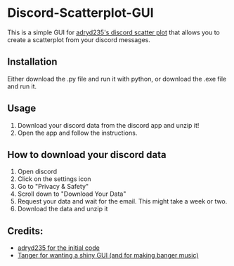 # Discord-Scatterplot-GUI

This is a simple GUI for [adryd235's discord scatter plot](https://gist.github.com/adryd325/f811e975bf8240fb6e6555e57c3db7d2) that allows you to create a scatterplot from your discord messages.

## Installation

Either download the .py file and run it with python, or download the .exe file and run it.

## Usage

1. Download your discord data from the discord app and unzip it!
2. Open the app and follow the instructions.

## How to download your discord data
1. Open discord
2. Click on the settings icon
3. Go to "Privacy & Safety"
4. Scroll down to "Download Your Data"
5. Request your data and wait for the email. This might take a week or two.
6. Download the data and unzip it

## Credits:
- [adryd235 for the initial code](https://gist.github.com/adryd325/f811e975bf8240fb6e6555e57c3db7d2)
- [Tanger for wanting a shiny GUI (and for making banger music)](https://x.com/tangermusic/status/1770097759174963269?s=20)